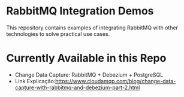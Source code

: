 # RabbitMQ Integration Demos

This repository contains examples of integrating RabbitMQ with other 
technologies to solve practical use cases.

# Currently Available in this Repo

- Change Data Capture: RabbitMQ + Debezium + PostgreSQL
- Link Explicação:https://www.cloudamqp.com/blog/change-data-capture-with-rabbitmq-and-debezium-part-2.html
